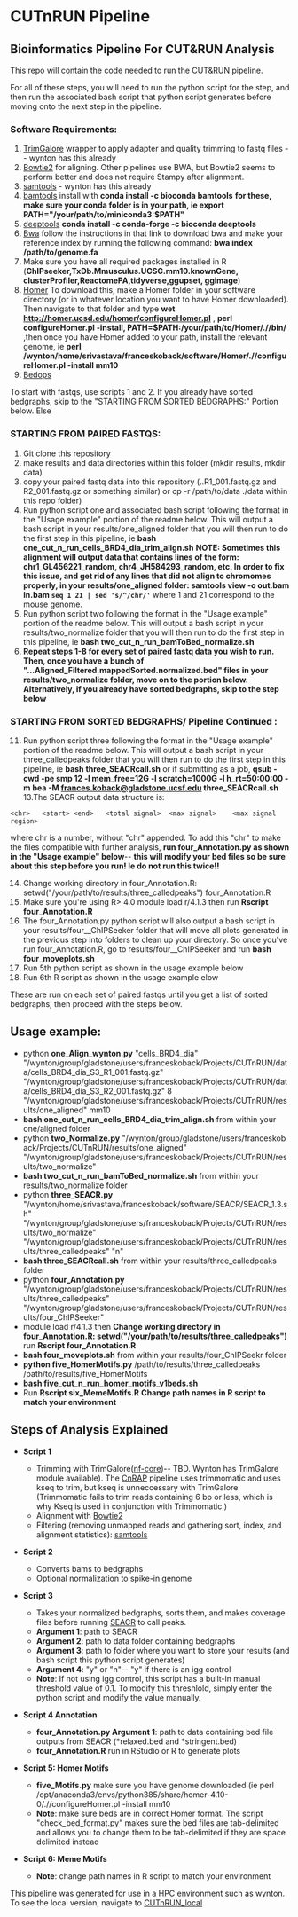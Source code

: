 # CUTnRUN Pipeline
## Bioinformatics Pipeline For CUT&RUN Analysis

This repo will contain the code needed to run the CUT&RUN pipeline. 

For all of these steps, you will need to run the python script for the step, and then run the associated bash script that python script generates before moving onto the next step in the pipeline.
### Software Requirements: ###
1. [TrimGalore](https://github.com/FelixKrueger/TrimGalore) wrapper to apply adapter and quality trimming to fastq files -- wynton has this already 
2. [Bowtie2](http://bowtie-bio.sourceforge.net/bowtie2/manual.shtml) for aligning. Other pipelines use BWA, but Bowtie2 seems to perform better and does not require Stampy after alignment. 
3. [samtools](http://www.htslib.org/download/) - wynton has this already 
4. [bamtools](https://github.com/pezmaster31/bamtools) install with **conda install -c bioconda bamtools**  **for these, make sure your conda folder is in your path, ie export PATH="/your/path/to/miniconda3:$PATH"**
5. [deeptools](https://deeptools.readthedocs.io/en/develop/) **conda install -c conda-forge -c bioconda deeptools** 
6. [Bwa](https://github.com/lh3/bwa) follow the instructions in that link to download bwa and make your reference index by running the following command: **bwa index /path/to/genome.fa** 
7. Make sure you have all required packages installed in R (**ChIPseeker,TxDb.Mmusculus.UCSC.mm10.knownGene, clusterProfiler,ReactomePA,tidyverse,ggupset, ggimage**)
8. [Homer](http://homer.ucsd.edu/homer/) To download this, make a Homer folder in your software directory (or in whatever location you want to have Homer downloaded). Then navigate to that folder and type **wet http://homer.ucsd.edu/homer/configureHomer.pl** , **perl configureHomer.pl -install, PATH=$PATH:/your/path/to/Homer/.//bin/** ,then once you have Homer added to your path, install the relevant genome, ie  **perl /wynton/home/srivastava/franceskoback/software/Homer/.//configureHomer.pl -install mm10**
9. [Bedops](https://bedops.readthedocs.io/en/latest/content/installation.html)

To start with fastqs, use scripts 1 and 2. If you already have sorted bedgraphs, skip to the "STARTING FROM SORTED BEDGRAPHS:" Portion below. Else 
### STARTING FROM PAIRED FASTQS: ### 
1. Git clone this repository 
2. make results and data directories within this folder (mkdir results, mkdir data)
3. copy your paired fastq data into this repository (..R1_001.fastq.gz and R2_001.fastq.gz or something similar) or cp -r /path/to/data ./data within this repo folder)
5. Run python script one and associated bash script following the format in the "Usage example" portion of the readme below. This will output a bash script in your results/one_aligned folder that you will then run to do the first step in this pipeline, ie **bash one_cut_n_run_cells_BRD4_dia_trim_align.sh** **NOTE: Sometimes this alignment will output data that contains lines of the form: chr1_GL456221_random, chr4_JH584293_random, etc. In order to fix this issue, and get rid of any lines that did not align to  chromomes properly, in your results/one_aligned folder:  samtools view -o out.bam in.bam `seq 1 21 | sed 's/^/chr/'`**  where 1 and 21 correspond to the mouse genome. 
8. Run python script two following the format in the "Usage example" portion of the readme below. This will output a bash script in your results/two_normalize folder that you will then run to do the first step in this pipeline, ie **bash two_cut_n_run_bamToBed_normalize.sh** 
9. **Repeat steps 1-8 for every set of paired fastq data you wish to run. Then, once you have a bunch of "...Aligned_Filtered.mappedSorted.normalized.bed" files in your results/two_normalize folder, move on to the portion below. Alternatively, if you already have sorted bedgraphs, skip to the step below** 

### STARTING FROM SORTED BEDGRAPHS/ Pipeline Continued : ### 
11. Run python script three following the format in the "Usage example" portion of the readme below. This will output a bash script in your three_calledpeaks folder that you will then run to do the first step in this pipeline, ie **bash three_SEACRcall.sh** or if submitting as a job, **qsub -cwd -pe smp 12 -l mem_free=12G -l scratch=1000G -l h_rt=50:00:00 -m bea -M frances.koback@gladstone.ucsf.edu three_SEACRcall.sh** 
13.The SEACR output data structure is: 
```
<chr>	<start>	<end>	<total signal>	<max signal>	<max signal region>
```
where chr is a number, without "chr" appended. To add this "chr" to make the files compatible with further analysis, **run four_Annotation.py as shown in the "Usage example" below**-- **this will modify your bed files so be sure about this step before you run! Ie do not run this twice!!** 

14. Change working directory in four_Annotation.R: setwd("/your/path/to/results/three_calledpeaks") four_Annotation.R 
15. Make sure you're using R> 4.0 module load r/4.1.3 then run **Rscript four_Annotation.R** 
16. The four_Annotation.py python script will also output a bash script in your results/four__ChIPSeeker folder that will move all plots generated in the previous step into folders to clean up your directory. So once you've run four_Annotation.R, go to results/four__ChIPSeeker and run **bash four_moveplots.sh**
17. Run 5th python script as shown in the usage example below
18. Run 6th R script as shown in the usage example elow 


These are run on each set of paired fastqs until you get a list of sorted bedgraphs, then proceed with the steps below.


## Usage example: ##
- python **one_Align_wynton.py** "cells_BRD4_dia" "/wynton/group/gladstone/users/franceskoback/Projects/CUTnRUN/data/cells_BRD4_dia_S3_R1_001.fastq.gz" "/wynton/group/gladstone/users/franceskoback/Projects/CUTnRUN/data/cells_BRD4_dia_S3_R2_001.fastq.gz" 8 "/wynton/group/gladstone/users/franceskoback/Projects/CUTnRUN/results/one_aligned" mm10
- **bash one_cut_n_run_cells_BRD4_dia_trim_align.sh** from within your one/aligned folder 
- python **two_Normalize.py** "/wynton/group/gladstone/users/franceskoback/Projects/CUTnRUN/results/one_aligned" "/wynton/group/gladstone/users/franceskoback/Projects/CUTnRUN/results/two_normalize" 
- **bash two_cut_n_run_bamToBed_normalize.sh** from within your results/two_normalize folder
- python **three_SEACR.py** "/wynton/home/srivastava/franceskoback/software/SEACR/SEACR_1.3.sh" "/wynton/group/gladstone/users/franceskoback/Projects/CUTnRUN/results/two_normalize" "/wynton/group/gladstone/users/franceskoback/Projects/CUTnRUN/results/three_calledpeaks" "n"
- **bash three_SEACRcall.sh** from within your results/three_calledpeaks folder
- python **four_Annotation.py** "/wynton/group/gladstone/users/franceskoback/Projects/CUTnRUN/results/three_calledpeaks" "/wynton/group/gladstone/users/franceskoback/Projects/CUTnRUN/results/four_ChIPSeeker"
- module load r/4.1.3 then **Change working directory in four_Annotation.R: setwd("/your/path/to/results/three_calledpeaks")** run **Rscript four_Annotation.R**
- **bash four_moveplots.sh** from within your results/four_ChIPSeekr folder
- **python five_HomerMotifs.py** /path/to/results/three_calledpeaks /path/to/results/five_HomerMotifs
- **bash five_cut_n_run_homer_motifs_v1beds.sh** 
- Run **Rscript six_MemeMotifs.R** **Change path names in R script to match your environment**

## Steps of Analysis Explained
  
  - **Script 1**
      - Trimming with TrimGalore([nf-core](https://nf-co.re/cutandrun))-- TBD. Wynton has TrimGalore module available). The [CnRAP](https://star-protocols.cell.com/protocols/944#key-resources-table) pipeline uses trimmomatic and  uses kseq to trim, but kseq is unneccessary with TrimGalore (Trimmomatic fails to trim reads containing 6 bp or less, which is why Kseq is used in conjunction with Trimmomatic.) 
      - Alignment with [Bowtie2](http://bowtie-bio.sourceforge.net/bowtie2/index.shtml)
      - Filtering (removing unmapped reads and gathering sort, index, and alignment statistics): [samtools](http://www.htslib.org/)
    
  - **Script 2**
      - Converts bams to bedgraphs 
      - Optional normalization to spike-in genome


  - **Script 3**
      - Takes your normalized bedgraphs, sorts them, and makes coverage files before running [SEACR](https://github.com/FredHutch/SEACR) to call peaks. 
      - **Argument 1**: path to SEACR
      - **Argument 2**: path to data folder containing bedgraphs
      - **Argument 3**: path to folder where you want to store your results (and bash script this python script generates)
      - **Argument 4**: "y" or "n"-- "y" if there is an igg control 
      - **Note**: If not using igg control, this script has a built-in manual threshold value of 0.1. To modify this threshlold, simply enter the python script and modify the value manually. 

  - **Script 4 Annotation**
      - **four_Annotation.py Argument 1**: path to data containing bed file outputs from SEACR (*relaxed.bed and *stringent.bed)
      - **four_Annotation.R** run in RStudio or R to generate plots 

  - **Script 5: Homer Motifs**
      - **five_Motifs.py** make sure you have genome downloaded (ie perl /opt/anaconda3/envs/python385/share/homer-4.10-0/.//configureHomer.pl -install mm10
      - **Note**: make sure beds are in correct Homer format. The script "check_bed_format.py" makes sure the bed files are tab-delimited and allows you to change them to be tab-delimited if they are space delimited instead

  - **Script 6: Meme Motifs**
      - **Note**: change path names in R script to match your environment 
      
This pipeline was generated for use in a HPC environment such as wynton. To see the local version, navigate to [CUTnRUN_local](https://github.com/franceskoback/CUTnRUN_local) 

